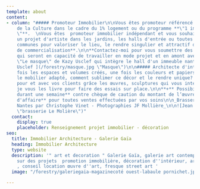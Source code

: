 ```yaml
---
template: about
content:
- column: "##### Promoteur Immobilier\n\nVous êtes promoteur référencé auprès du Ministère
    de la Culture dans le cadre du 1% logement ou du programme **\"1 immeuble 1 œuvre
    \"**.  \nVous êtes  promoteur immobilier indépendant et vous souhaitez intégrer
    un projet d'artiste dans les jardins, les halls d'entrée ou toutes autres parties
    communes pour valoriser le lieu, le rendre singulier et attractif dans votre **stratégie
    de commercialisation**.\n\n**Contactez-moi pour vous soumettre des noms d'artistes**
    qui seront en capacité de travailler en mode projet et en amont avec les architectes.\n\n_Installation
    \"Le masque\" de Kazy Usclef qui intègre le hall d'un immeuble nantais en 2020._\n\n![Kazy
    Usclef ](/forestry/masque.jpg \"Masque\")\n\n##### Architecte d'intérieur\n\nUne
    fois les espaces et volumes créés, une fois les couleurs et papiers peints retenus,
    le mobilier adapté, comment sublimer ce décor et le rendre unique?  \n  \nSélectionnez
    pour et avec vos clients grâce les œuvres, sculptures qui vous interpellent et
    je vous les livre pour faire des essais sur place.\n\n**+** Possibilité de **prêt
    durant une semaine** contre chèque de caution du montant de l’œuvre.\n\n**++ Apport
    d'affaire** pour toutes ventes effectuées par vos soins\n\n_Brasserie Le Molière
    Nantes par Christophe Vinet - Photographies JF Mollière_\n\n![Jean François Mollière](/forestry/galeriegaia@brasserielemoliere@jeanfrancoismoliere.jpg
    \"brasserie Le Molière\")"
  contact:
    display: true
    placeholder: Renseignement projet immobilier - décoration
seo:
  title: Immobilier Architecture - Galerie Gaïa
  heading: Immobilier Architecture
  type: website
  description: '" art et decoration " Galerie Gaïa, galerie art contemporain travaille
    sur des projets  promotion immobilière, décoration d''intérieur, architecture
    , conseil location œuvre d''art, fresque street art '
  image: "/forestry/galeriegaia-magazinecoté ouest-labaule pornichet.jpg"

---
```

